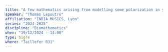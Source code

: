 ```yaml
---
title: "A few mathematics arising from modelling some polarization in yeasts. "
speaker: "Thomas Lepoutre"
affiliation: "INRIA MUSICS, Lyon"
series: "2024-2025"
discipline: "Biomathematics"
when: "19/12/2024 - 14:00"
type: bigre
where: "Taillefer R31"
---
```

